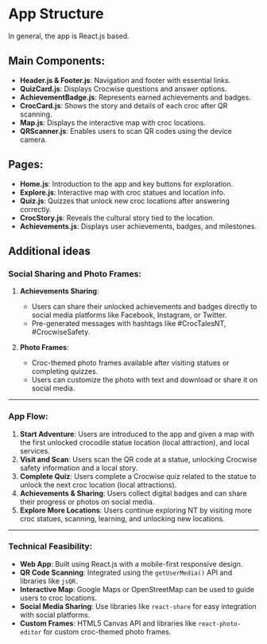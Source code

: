 # App Structure 

In general, the app is React.js based.

## **Main Components**:
- **Header.js & Footer.js**: Navigation and footer with essential links.
- **QuizCard.js**: Displays Crocwise questions and answer options.
- **AchievementBadge.js**: Represents earned achievements and badges.
- **CrocCard.js**: Shows the story and details of each croc after QR scanning.
- **Map.js**: Displays the interactive map with croc locations.
- **QRScanner.js**: Enables users to scan QR codes using the device camera.

## **Pages**:
- **Home.js**: Introduction to the app and key buttons for exploration.
- **Explore.js**: Interactive map with croc statues and location info.
- **Quiz.js**: Quizzes that unlock new croc locations after answering correctly.
- **CrocStory.js**: Reveals the cultural story tied to the location.
- **Achievements.js**: Displays user achievements, badges, and milestones.


## Additional ideas
### **Social Sharing and Photo Frames**:

1. **Achievements Sharing**:  
   - Users can share their unlocked achievements and badges directly to social media platforms like Facebook, Instagram, or Twitter.
   - Pre-generated messages with hashtags like #CrocTalesNT, #CrocwiseSafety.

2. **Photo Frames**:  
   - Croc-themed photo frames available after visiting statues or completing quizzes.  
   - Users can customize the photo with text and download or share it on social media.

---

### **App Flow**:

1. **Start Adventure**: Users are introduced to the app and given a map with the first unlocked crocodile statue location (local attraction), and local services.
2. **Visit and Scan**: Users scan the QR code at a statue, unlocking Crocwise safety information and a local story.
3. **Complete Quiz**: Users complete a Crocwise quiz related to the statue to unlock the next croc location (local attractions).
4. **Achievements & Sharing**: Users collect digital badges and can share their progress or photos on social media.
5. **Explore More Locations**: Users continue exploring NT by visiting more croc statues, scanning, learning, and unlocking new locations.

---

### **Technical Feasibility**:

- **Web App**: Built using React.js with a mobile-first responsive design.
- **QR Code Scanning**: Integrated using the `getUserMedia()` API and libraries like `jsQR`.
- **Interactive Map**: Google Maps or OpenStreetMap can be used to guide users to croc locations.
- **Social Media Sharing**: Use libraries like `react-share` for easy integration with social platforms.
- **Custom Frames**: HTML5 Canvas API and libraries like `react-photo-editor` for custom croc-themed photo frames.

